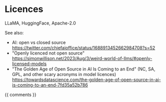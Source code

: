 # Licences

LLaMA, HuggingFace, Apache-2.0

See also:
- AI: open vs closed source https://twitter.com/chiefaioffice/status/1688913452662984708?s=52
- "Openly licenced not open source" https://simonwillison.net/2023/Aug/3/weird-world-of-llms/#openly-licensed-models
- "The Golden Age of Open Source in AI Is Coming to an End" (NC, SA, GPL, and other scary acronyms in model licences) https://towardsdatascience.com/the-golden-age-of-open-source-in-ai-is-coming-to-an-end-7fd35a52b786

{{ comments }}
